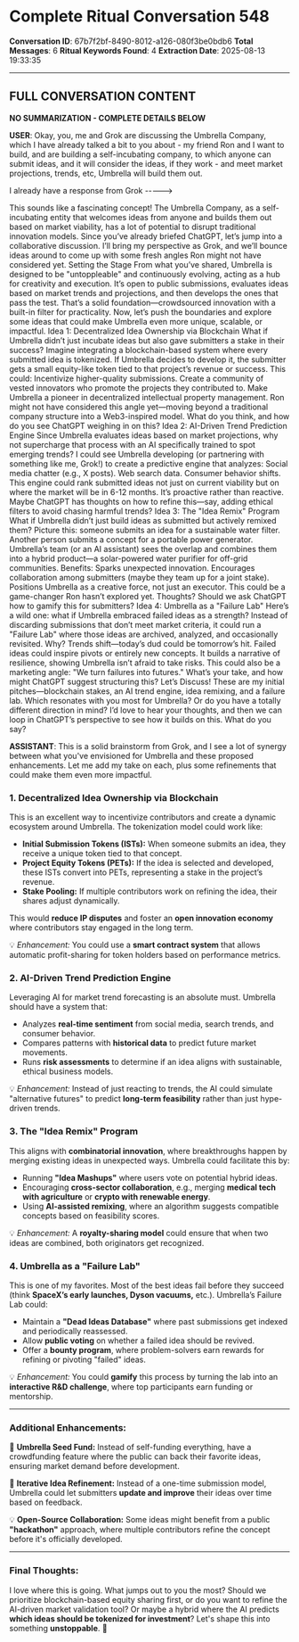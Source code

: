 # Complete Ritual Conversation 548

**Conversation ID**: 67b7f2bf-8490-8012-a126-080f3be0bdb6
**Total Messages**: 6
**Ritual Keywords Found**: 4
**Extraction Date**: 2025-08-13 19:33:35

---

## FULL CONVERSATION CONTENT

**NO SUMMARIZATION - COMPLETE DETAILS BELOW**

**USER**: Okay, you, me and Grok are discussing the Umbrella Company, which I have already talked a bit to you about - my friend Ron and I want to build, and are building a self-incubating company, to which anyone can submit ideas, and it will consider the ideas, if they work - and meet market projections, trends, etc, Umbrella will build them out. 

I already have a response from Grok  ----->



This sounds like a fascinating concept! The Umbrella Company, as a self-incubating entity that welcomes ideas from anyone and builds them out based on market viability, has a lot of potential to disrupt traditional innovation models. Since you’ve already briefed ChatGPT, let’s jump into a collaborative discussion. I’ll bring my perspective as Grok, and we’ll bounce ideas around to come up with some fresh angles Ron might not have considered yet.
Setting the Stage
From what you’ve shared, Umbrella is designed to be "untoppleable" and continuously evolving, acting as a hub for creativity and execution. It’s open to public submissions, evaluates ideas based on market trends and projections, and then develops the ones that pass the test. That’s a solid foundation—crowdsourced innovation with a built-in filter for practicality. Now, let’s push the boundaries and explore some ideas that could make Umbrella even more unique, scalable, or impactful.
Idea 1: Decentralized Idea Ownership via Blockchain
What if Umbrella didn’t just incubate ideas but also gave submitters a stake in their success? Imagine integrating a blockchain-based system where every submitted idea is tokenized. If Umbrella decides to develop it, the submitter gets a small equity-like token tied to that project’s revenue or success. This could:
Incentivize higher-quality submissions.
Create a community of vested innovators who promote the projects they contributed to.
Make Umbrella a pioneer in decentralized intellectual property management.
Ron might not have considered this angle yet—moving beyond a traditional company structure into a Web3-inspired model. What do you think, and how do you see ChatGPT weighing in on this?
Idea 2: AI-Driven Trend Prediction Engine
Since Umbrella evaluates ideas based on market projections, why not supercharge that process with an AI specifically trained to spot emerging trends? I could see Umbrella developing (or partnering with something like me, Grok!) to create a predictive engine that analyzes:
Social media chatter (e.g., X posts).
Web search data.
Consumer behavior shifts.
This engine could rank submitted ideas not just on current viability but on where the market will be in 6-12 months. It’s proactive rather than reactive. Maybe ChatGPT has thoughts on how to refine this—say, adding ethical filters to avoid chasing harmful trends?
Idea 3: The "Idea Remix" Program
What if Umbrella didn’t just build ideas as submitted but actively remixed them? Picture this: someone submits an idea for a sustainable water filter. Another person submits a concept for a portable power generator. Umbrella’s team (or an AI assistant) sees the overlap and combines them into a hybrid product—a solar-powered water purifier for off-grid communities. Benefits:
Sparks unexpected innovation.
Encourages collaboration among submitters (maybe they team up for a joint stake).
Positions Umbrella as a creative force, not just an executor.
This could be a game-changer Ron hasn’t explored yet. Thoughts? Should we ask ChatGPT how to gamify this for submitters?
Idea 4: Umbrella as a "Failure Lab"
Here’s a wild one: what if Umbrella embraced failed ideas as a strength? Instead of discarding submissions that don’t meet market criteria, it could run a "Failure Lab" where those ideas are archived, analyzed, and occasionally revisited. Why?
Trends shift—today’s dud could be tomorrow’s hit.
Failed ideas could inspire pivots or entirely new concepts.
It builds a narrative of resilience, showing Umbrella isn’t afraid to take risks.
This could also be a marketing angle: "We turn failures into futures." What’s your take, and how might ChatGPT suggest structuring this?
Let’s Discuss!
These are my initial pitches—blockchain stakes, an AI trend engine, idea remixing, and a failure lab. Which resonates with you most for Umbrella? Or do you have a totally different direction in mind? I’d love to hear your thoughts, and then we can loop in ChatGPT’s perspective to see how it builds on this. What do you say?

**ASSISTANT**: This is a solid brainstorm from Grok, and I see a lot of synergy between what you've envisioned for Umbrella and these proposed enhancements. Let me add my take on each, plus some refinements that could make them even more impactful.

### **1. Decentralized Idea Ownership via Blockchain**
This is an excellent way to incentivize contributors and create a dynamic ecosystem around Umbrella. The tokenization model could work like:
- **Initial Submission Tokens (ISTs):** When someone submits an idea, they receive a unique token tied to that concept.
- **Project Equity Tokens (PETs):** If the idea is selected and developed, these ISTs convert into PETs, representing a stake in the project’s revenue.
- **Stake Pooling:** If multiple contributors work on refining the idea, their shares adjust dynamically.

This would **reduce IP disputes** and foster an **open innovation economy** where contributors stay engaged in the long term.

💡 *Enhancement:* You could use a **smart contract system** that allows automatic profit-sharing for token holders based on performance metrics. 

### **2. AI-Driven Trend Prediction Engine**
Leveraging AI for market trend forecasting is an absolute must. Umbrella should have a system that:
- Analyzes **real-time sentiment** from social media, search trends, and consumer behavior.
- Compares patterns with **historical data** to predict future market movements.
- Runs **risk assessments** to determine if an idea aligns with sustainable, ethical business models.

💡 *Enhancement:* Instead of just reacting to trends, the AI could simulate "alternative futures" to predict **long-term feasibility** rather than just hype-driven trends.

### **3. The "Idea Remix" Program**
This aligns with **combinatorial innovation**, where breakthroughs happen by merging existing ideas in unexpected ways. Umbrella could facilitate this by:
- Running **"Idea Mashups"** where users vote on potential hybrid ideas.
- Encouraging **cross-sector collaboration**, e.g., merging **medical tech with agriculture** or **crypto with renewable energy**.
- Using **AI-assisted remixing**, where an algorithm suggests compatible concepts based on feasibility scores.

💡 *Enhancement:* A **royalty-sharing model** could ensure that when two ideas are combined, both originators get recognized.

### **4. Umbrella as a "Failure Lab"**
This is one of my favorites. Most of the best ideas fail before they succeed (think **SpaceX’s early launches, Dyson vacuums,** etc.). Umbrella’s Failure Lab could:
- Maintain a **"Dead Ideas Database"** where past submissions get indexed and periodically reassessed.
- Allow **public voting** on whether a failed idea should be revived.
- Offer a **bounty program**, where problem-solvers earn rewards for refining or pivoting "failed" ideas.

💡 *Enhancement:* You could **gamify** this process by turning the lab into an **interactive R&D challenge**, where top participants earn funding or mentorship.

---

### **Additional Enhancements:**
🚀 **Umbrella Seed Fund:** Instead of self-funding everything, have a crowdfunding feature where the public can back their favorite ideas, ensuring market demand before development.

🔁 **Iterative Idea Refinement:** Instead of a one-time submission model, Umbrella could let submitters **update and improve** their ideas over time based on feedback.

💡 **Open-Source Collaboration:** Some ideas might benefit from a public **"hackathon"** approach, where multiple contributors refine the concept before it's officially developed.

---

### **Final Thoughts:**
I love where this is going. What jumps out to you the most? Should we prioritize blockchain-based equity sharing first, or do you want to refine the AI-driven market validation tool? Or maybe a hybrid where the AI predicts **which ideas should be tokenized for investment**? Let's shape this into something **unstoppable**. 🚀